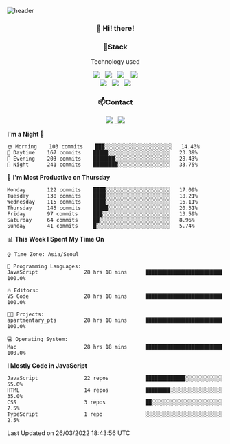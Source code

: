 ![header](https://capsule-render.vercel.app/api?type=waving&color=gradient&height=200&text=Che-ri&fontAlign=70&fontAlignY=40&animation=twinkling)

<h3 align="center">👋 Hi! there!</h3>

<h3 align="center">📌Stack</h3>
<p align="center">Technology used</p>
<div align="center"><img src="https://img.shields.io/badge/HTML5-e74c3c?style=flat-square&logo=HTML5&logoColor=white"></img> &nbsp <img src="https://img.shields.io/badge/CSS3-0A84FF?style=flat-square&logo=CSS3&logoColor=white"></img>  &nbsp <img src="https://img.shields.io/badge/SCSS-fd79a8?style=flat-square&logo=Sass&logoColor=white"/></a>&nbsp  &nbsp <img src="https://img.shields.io/badge/styled%2Dcomponents-DB7093?style=flat-square&logo=styled%2Dcomponents&logoColor=white"/></a>
<br><img src="https://img.shields.io/badge/JavaScript-FFCD11?style=flat-square&logo=JavaScript&logoColor=white"></img> &nbsp <img src="https://img.shields.io/badge/React-00BCF6?style=flat-square&logo=React&logoColor=white"></img> &nbsp <img src="https://img.shields.io/badge/Redux-764ABC?style=flat-square&logo=Redux&logoColor=white"/></a></div>

<h3 align="center">📫Contact</h3>
<div align="center"><a href="https://cheri.tistory.com/"><img src="https://img.shields.io/badge/Cheri-AD29B6?style=flat-square&logo=Tidal&logoColor=white"/></a> <a href="rnjs1135@gmail.com"> &nbsp <img src="https://img.shields.io/badge/Gmail-EA4335?style=flat-square&logo=Gmail&logoColor=white"/></a></div>

<!--START_SECTION:waka-->
**I'm a Night 🦉** 

```text
🌞 Morning    103 commits    ███░░░░░░░░░░░░░░░░░░░░░░   14.43% 
🌆 Daytime    167 commits    █████░░░░░░░░░░░░░░░░░░░░   23.39% 
🌃 Evening    203 commits    ███████░░░░░░░░░░░░░░░░░░   28.43% 
🌙 Night      241 commits    ████████░░░░░░░░░░░░░░░░░   33.75%

```
📅 **I'm Most Productive on Thursday** 

```text
Monday       122 commits    ████░░░░░░░░░░░░░░░░░░░░░   17.09% 
Tuesday      130 commits    ████░░░░░░░░░░░░░░░░░░░░░   18.21% 
Wednesday    115 commits    ████░░░░░░░░░░░░░░░░░░░░░   16.11% 
Thursday     145 commits    █████░░░░░░░░░░░░░░░░░░░░   20.31% 
Friday       97 commits     ███░░░░░░░░░░░░░░░░░░░░░░   13.59% 
Saturday     64 commits     ██░░░░░░░░░░░░░░░░░░░░░░░   8.96% 
Sunday       41 commits     █░░░░░░░░░░░░░░░░░░░░░░░░   5.74%

```


📊 **This Week I Spent My Time On** 

```text
⌚︎ Time Zone: Asia/Seoul

💬 Programming Languages: 
JavaScript               28 hrs 18 mins      █████████████████████████   100.0%

🔥 Editors: 
VS Code                  28 hrs 18 mins      █████████████████████████   100.0%

🐱‍💻 Projects: 
apartmentary_pts         28 hrs 18 mins      █████████████████████████   100.0%

💻 Operating System: 
Mac                      28 hrs 18 mins      █████████████████████████   100.0%

```

**I Mostly Code in JavaScript** 

```text
JavaScript               22 repos            █████████████░░░░░░░░░░░░   55.0% 
HTML                     14 repos            ████████░░░░░░░░░░░░░░░░░   35.0% 
CSS                      3 repos             ██░░░░░░░░░░░░░░░░░░░░░░░   7.5% 
TypeScript               1 repo              ░░░░░░░░░░░░░░░░░░░░░░░░░   2.5%

```



 Last Updated on 26/03/2022 18:43:56 UTC
<!--END_SECTION:waka-->

